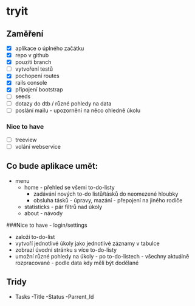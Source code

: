 # tryit

## Zaměření
- [x] aplikace o úplného začátku
- [x] repo v github
- [x] pouziti branch
- [ ] vytvoření testů
- [x] pochopení routes
- [x] rails console
- [x] připojení bootstrap
- [ ] seeds
- [ ] dotazy do dtb / různé pohledy na data
- [ ] poslání mailu - upozornění na něco ohledně úkolu

### Nice to have
- [ ] treeview
- [ ] volání webservice

## Co bude aplikace umět:
- menu
	- home - přehled se všemi to-do-listy
		- zadávání nových to-do listů/tásků do neomezené hloubky
		- obsluha tásků - úpravy, mazání - přepojení na jiného rodiče
	- statisticks - pár filtrů nad úkoly
	- about - návody

###Nice to have	
	- login/settings

- založí to-do-list
- vytvoří jednotlivé úkoly jako jednotlivé záznamy v tabulce
- zobrazí úvodní stránku s více to-do-listy
- umožní různé pohledy na úkoly 
		- po to-do-listech
		- všechny aktuálně rozpracované
		- podle data kdy měli být dodělané


## Tridy
- Tasks
	-Title
	-Status
	-Parrent_Id

